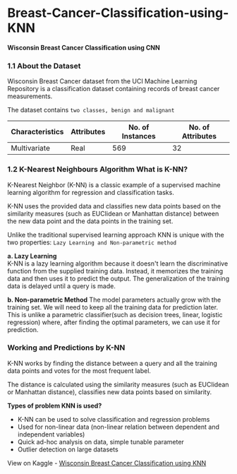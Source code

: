 # Breast-Cancer-Classification-using-KNN
**Wisconsin Breast Cancer Classification using CNN**

### 1.1 About the Dataset
Wisconsin Breast Cancer dataset from the UCI Machine Learning Repository is a classification dataset containing records of breast cancer measurements.

The dataset contains `two classes, benign and malignant`

| Characteristics | Attributes | No. of Instances | No. of Attributes |
| --- | --- | --- | --- |
| Multivariate | Real | 569 | 32 |

### 1.2 K-Nearest Neighbours Algorithm What is K-NN?  
K-Nearest Neighbor (K-NN) is a classic example of a supervised machine learning algorithm for regression and classification tasks. 

K-NN uses the provided data and classifies new data points based on the similarity measures (such as EUCIidean or Manhattan distance) between the new data point and the data points in the training set.  

Unlike the traditional supervised learning approach KNN is unique with the two properties: `Lazy Learning and Non-parametric method`

  **a. Lazy Learning**  
  K-NN is a lazy learning algorithm because it doesn't learn the discriminative function from the supplied training data. Instead, it memorizes the training data and then uses it to predict the output. The generalization of the training data is delayed until a query is made.  

  **b. Non-parametric Method**
  The model parameters actually grow with the training set. We will need to keep all the training data for prediction later. This is unlike a parametric classifier(such as decision trees, linear, logistic regression) where, after finding the optimal parameters, we can use it for prediction.  
  
### Working and Predictions by K-NN  

K-NN works by finding the distance between a query and all the training data points and votes for the most frequent label. 

The distance is calculated using the similarity measures (such as EUCIidean or Manhattan distance), classifies new data points based on similarity. 

**Types of problem KNN is used?**

- K-NN can be used to solve classification and regression problems 
- Used for non-linear data (non-linear relation between dependent and independent variables) 
- Quick ad-hoc analysis on data, simple tunable parameter 
- Outlier detection on large datasets


View on Kaggle - [Wisconsin Breast Cancer Classification using KNN](https://www.kaggle.com/jagadish13/wisconsin-breast-cancer-classification-using-knn) 
